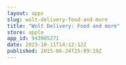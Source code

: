 ```yaml
---
layout: apps
slug: wolt-delivery-food-and-more
title: "Wolt Delivery: Food and more"
store: apple
app_id: 943905271
date: 2023-10-11T14:12:12Z
published: 2015-06-24T15:09:19Z
---
```

